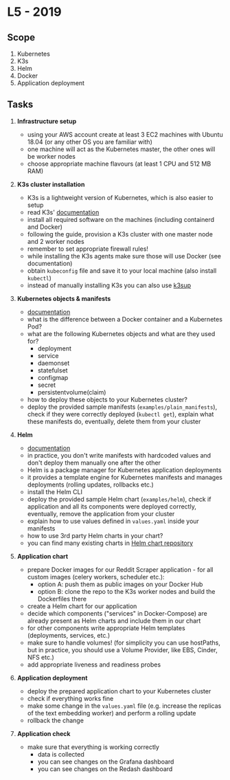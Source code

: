 # L5 - 2019

## Scope
1. Kubernetes
2. K3s
3. Helm
4. Docker
5. Application deployment

## Tasks
1. **Infrastructure setup**

    - using your AWS account create at least 3 EC2 machines with Ubuntu 18.04 (or any other OS you are familiar with)
    - one machine will act as the Kubernetes master, the other ones will be worker nodes
    - choose appropriate machine flavours (at least 1 CPU and 512 MB RAM)

2. **K3s cluster installation**

    - K3s is a lightweight version of Kubernetes, which is also easier to setup
    - read K3s' [documentation](https://rancher.com/docs/k3s/latest/en/quick-start/)
    - install all required software on the machines (including containerd and Docker)
    - following the guide, provision a K3s cluster with one master node and 2 worker nodes
    - remember to set appropriate firewall rules!
    - while installing the K3s agents make sure those will use Docker (see documentation)
    - obtain `kubeconfig` file and save it to your local machine (also install `kubectl`)
    - instead of manually installing K3s you can also use [k3sup](https://github.com/alexellis/k3sup)

3. **Kubernetes objects & manifests**

    - [documentation](https://kubernetes.io/docs/concepts/)
    - what is the difference between a Docker container and a Kubernetes Pod?
    - what are the following Kubernetes objects and what are they used for?
        - deployment
        - service
        - daemonset
        - statefulset
        - configmap
        - secret
        - persistentvolume(claim)
    - how to deploy these objects to your Kubernetes cluster?
    - deploy the provided sample manifests (`examples/plain_manifests`),
      check if they were correctly deployed (`kubectl get`),
      explain what these manifests do,
      eventually, delete them from your cluster

4. **Helm**

    - [documentation](https://helm.sh/docs/)
    - in practice, you don't write manifests with hardcoded values and don't deploy 
      them manually one after the other
    - Helm is a package manager for Kubernetes application deployments
    - it provides a template engine for Kubernetes manifests and manages deployments (rolling updates, rollbacks etc.)
    - install the Helm CLI
    - deploy the provided sample Helm chart (`examples/helm`),
      check if application and all its components were deployed correctly,
      eventually, remove the application from your cluster
    - explain how to use values defined in `values.yaml` inside your manifests
    - how to use 3rd party Helm charts in your chart?
    - you can find many existing charts in [Helm chart repository](https://github.com/helm/charts/tree/master/stable)

5. **Application chart**

    - prepare Docker images for our Reddit Scraper application - for all custom images (celery workers, scheduler etc.):
        - option A: push them as public images on your Docker Hub
        - option B: clone the repo to the K3s worker nodes and build the Dockerfiles there
    - create a Helm chart for our application
    - decide which components ("services" in Docker-Compose) are already present as Helm charts and include them in our chart
    - for other components write appropriate Helm templates (deployments, services, etc.) 
    - make sure to handle volumes! (for simplicity you can use hostPaths, but in practice, you should use a Volume Provider, like EBS, Cinder, NFS etc.)
    - add appropriate liveness and readiness probes

6. **Application deployment**
    - deploy the prepared application chart to your Kubernetes cluster
    - check if everything works fine
    - make some change in the `values.yaml` file (e.g. increase the replicas of the text embedding worker) and perform a rolling update
    - rollback the change

7. **Application check**
    - make sure that everything is working correctly
        - data is collected
        - you can see changes on the Grafana dashboard
        - you can see changes on the Redash dashboard